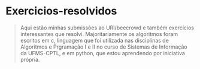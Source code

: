 # Exercicios-resolvidos
>Aqui estão minhas submissões ao URI/beecrowd e também exercícios interessantes que resolvi. Majoritariamente os algoritmos foram escritos em c, linguagem que foi utilizada nas disciplinas de Algoritmos e Prgramação I e II no curso de Sistemas de Informação da UFMS-CPTL, e em python, que estou aprendendo por iniciativa própria.
